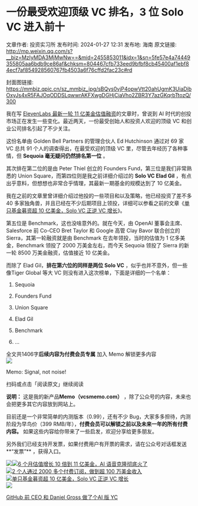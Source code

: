 # 一份最受欢迎顶级 VC 排名，3 位 Solo VC 进入前十

文章作者: 投资实习所
发布时间: 2024-01-27 12:31
发布地: 海南
原文链接: http://mp.weixin.qq.com/s?__biz=MzIyMDA3MjMwNw==&mid=2455853011&idx=1&sn=5fe57e4a74449355805aa6bdb9ce86af&chksm=804467cfb733eed9bfbf8cb45400af1ebf84ecf7af854928560767fb4503a6f76cffd2fac23c#rd

封面图链接: https://mmbiz.qpic.cn/sz_mmbiz_jpg/sBQys0vjP4opwVtt20ahUgmK3UiaDibOxyJs4xR5FAJOqODDSLqwwrAKFXwgDGHjCiaVho2ZBR3Y7azGKqrbTtozQ/300

我在写 [ElevenLabs 最新一轮 11
亿美金估值融资](http://mp.weixin.qq.com/s?__biz=MzIyMDA3MjMwNw==&mid=2455852960&idx=1&sn=a9a9a59b92fed72ea8759e4ecc35c066&chksm=804467bcb733eeaa17f18428555fa92cbfa6e3f6d363864da3cb1932b6b06658cea94d95813d&scene=21#wechat_redirect)的文章时，曾说到
AI 时代的创投市场正在发生一些变化。最近两天，一份最受创始人和投资人欢迎的顶级 VC 和创业公司排名引起了不少关注。

这份名单由 Golden Bell Partners 的管理合伙人 Ed Hutchinson 通过对 69 家 VC 总共 91
个人的调查得出，在最受欢迎的顶级 VC 里，尽管去年经历了各种事情，但 **Sequoia 毫无疑问仍然排名第一位** 。

其次排在第二位的是由 Peter Thiel 创立的 Founders Fund，第三位是我们非常熟悉的 Union
Square，而第四位则是我之前详细介绍过的 **Solo VC Elad Gil** ，有点出乎意料，但想想也非常合乎情理，其最新一期基金的规模达到了
10 亿美金。

我在之前的文章里曾详细介绍过他投的一些项目和以及策略，他已经投资了差不多 40
多家独角兽，并且已经在不少后期项目上领投，详细可以参看之前的文章《[单只基金募资超 10 亿美金，Solo VC 正逆 VC
增长](http://mp.weixin.qq.com/s?__biz=MzIyMDA3MjMwNw==&mid=2455852419&idx=1&sn=b40c445f6a1d410858c65433ceb5c466&chksm=8044659fb733ec899d99123acb20327af73edd3de8d39ae9542c36ca13b7e9dc6ed49f569f5a&scene=21#wechat_redirect)》。

第五位是 Benchmark，这也没啥意外的。就在今天，由 OpenAI 董事会主席、Salesforce 前 Co-CEO Bret Taylor 和
Google 高管 Clay Bavor 联合创立的 Sierra，其第一轮融资就是由 Benchmark 在去年领投，当时的估值为 1
亿多美金，Benchmark 领投了 2000 万美金左右，而今天 Sequoia 领投了 Sierra 的新一轮 8500 万美金融资，估值接近 10
亿美金。

而除了 Elad Gil，**排在第六位的同样是两位 Solo VC** ，似乎也并不意外，但一些像Tiger Global 等大 VC
则没有进入这次榜单，下面是详细的一个名单：

  1. Sequoia

  2. Founders Fund

  3. Union Square

  4. Elad Gil

  5. Benchmark

  6. …  

全文共1406字**后续内容为付费会员专属** 加入 Memo 解锁更多内容  
![](https://mmbiz.qpic.cn/sz_mmbiz_png/sBQys0vjP4opwVtt20ahUgmK3UiaDibOxyiczEyjkiaDHmia9ZJnymnYCIXSKSGoJ28ibyO8XQ6ZEuWdoTds961u4C1A/640?wx_fmt=png&from=appmsg)  

Memo: Signal, not noise!

扫码或点击「阅读原文」继续阅读

**说明：** 这是我的新产品**Memo（vcsmemo.com）** ，除了公众号的内容，未来也会把更多其它内容放到网站上。

目前还是一个非常简单的内测版本（0.99），还有不少 Bug，大家多多担待，内测阶段为早鸟价（399
RMB/年），**付费会员可以解锁之前以及未来一年的所有付费内容。** 如果这些内容给你带来了一些启发，欢迎分享给更多朋友。  

另外我们已经支持开发票，如果付费用户有开票的需求，请在公众号对话框发送**“发票”** ，获得入口。

![](https://mmbiz.qpic.cn/mmbiz_png/mrJibAziaMQhQGoNHniac6wGOyRe172dlS0HCYicyjiaCTtly2pULIz6YPNsXeRjoQFSuDYezsia4ibhbAc1X3GKtVRyw/640?wx_fmt=png&wxfrom=5&wx_lazy=1&wx_co=1)[![](https://mmbiz.qpic.cn/sz_mmbiz_jpg/sBQys0vjP4p6wtt2DNXuTsAmqVSooGQu56QPv5rgqtbEOgc04icbMH4gM2qcryq3kt92oB0Gko5iadzwkp4iabVvQ/640?wx_fmt=jpeg)6
个月估值增长 10 倍到 11 亿美金，AI
语音克隆彻底火了](https://mp.weixin.qq.com/s?__biz=MzIyMDA3MjMwNw==&mid=2455852960&idx=1&sn=a9a9a59b92fed72ea8759e4ecc35c066&chksm=804467bcb733eeaa17f18428555fa92cbfa6e3f6d363864da3cb1932b6b06658cea94d95813d&scene=21#wechat_redirect)  
[![](https://mmbiz.qpic.cn/sz_mmbiz_jpg/sBQys0vjP4oFuBngsPBL8gaYDEL84ea5OpO3sfcwLicAibcXOaBBheEjy2YEFcAUkfxImYFWph13bmbr5M7xcLNQ/640?wx_fmt=jpeg)2
个人通过 2000 多个付费订阅，做到超 100
万美金收入](https://mp.weixin.qq.com/s?__biz=MzIyMDA3MjMwNw==&mid=2455852825&idx=1&sn=cb9a8753872ac6173b50dfe55b767058&chksm=80446705b733ee13ffe5f8a7cadce25c305549949d47b433bb7c9d34db963b86b853b6bda093&scene=21#wechat_redirect)  
[![](https://mmbiz.qpic.cn/sz_mmbiz_jpg/sBQys0vjP4oibnx9n7w0C7jicN6JPwXxdKYgnK5wgq5vTKRqE286g5JB6iab13bu8QuuU9wRTrbjxWWpKiaEhzNMhQ/640?wx_fmt=jpeg)单只基金募资超
10 亿美金，Solo VC 正逆 VC
增长](https://mp.weixin.qq.com/s?__biz=MzIyMDA3MjMwNw==&mid=2455852419&idx=1&sn=b40c445f6a1d410858c65433ceb5c466&chksm=8044659fb733ec899d99123acb20327af73edd3de8d39ae9542c36ca13b7e9dc6ed49f569f5a&scene=21#wechat_redirect)  
[![](https://mmbiz.qpic.cn/sz_mmbiz_jpg/sBQys0vjP4qoUvbjQqicVV5caDdwWPF0mzUk4haOyiac6mfRu4oZCWFAd3gz4vFVa7wJdpR6YSYZz8uTo1xBngSA/640?wx_fmt=jpeg)](https://mp.weixin.qq.com/s?__biz=MzIyMDA3MjMwNw==&mid=2455850967&idx=1&sn=61ac80d314fa9e0ade6b6bf5db94b57b&chksm=80447fcbb733f6dd03f7134b77769751c6ada87a5206ccc5a3ec9cf01863f9e3a03dd4adc27f&scene=21#wechat_redirect)

[GitHub 前 CEO 和 Daniel Gross 做了个AI 版
YC](https://mp.weixin.qq.com/s?__biz=MzIyMDA3MjMwNw==&mid=2455850967&idx=1&sn=61ac80d314fa9e0ade6b6bf5db94b57b&chksm=80447fcbb733f6dd03f7134b77769751c6ada87a5206ccc5a3ec9cf01863f9e3a03dd4adc27f&scene=21#wechat_redirect)


